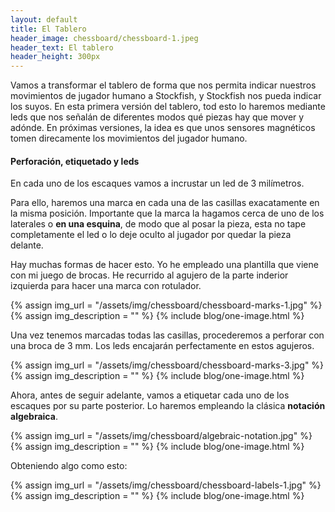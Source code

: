 ```yaml
---
layout: default
title: El Tablero
header_image: chessboard/chessboard-1.jpeg
header_text: El tablero
header_height: 300px
---
```

Vamos a transformar el tablero de forma que nos permita indicar nuestros 
movimientos de jugador humano a Stockfish, y Stockfish nos pueda indicar 
los suyos. En esta primera versión del tablero, tod esto
lo haremos mediante leds que nos señalán de diferentes modos qué piezas
hay que mover y adónde. En próximas versiones, la idea es que unos sensores
magnéticos tomen direcamente los movimientos del jugador humano.
#### Perforación, etiquetado y leds

En cada uno de los escaques vamos a incrustar un led de 3 milímetros.

Para ello, haremos una marca en cada una de las casillas exacatamente en la
misma posición. Importante que la marca la hagamos cerca de uno de los 
laterales o __en una esquina__, de modo que al posar la pieza, esta no tape
completamente el led o lo deje oculto al jugador por quedar la pieza delante.

Hay muchas formas de hacer esto. Yo he empleado una plantilla que viene con mi
juego de brocas. He recurrido al agujero de la parte inderior izquierda para 
hacer una marca con rotulador.

{% assign img_url = "/assets/img/chessboard/chessboard-marks-1.jpg" %}
{% assign img_description = "" %}
{% include blog/one-image.html %}

Una vez tenemos marcadas todas las casillas, procederemos a perforar con una 
broca de 3 mm. Los leds encajarán perfectamente en estos agujeros.

{% assign img_url = "/assets/img/chessboard/chessboard-marks-3.jpg" %}
{% assign img_description = "" %}
{% include blog/one-image.html %}

Ahora, antes de seguir adelante, vamos a etiquetar cada uno de los escaques por
su parte posterior. Lo haremos empleando la clásica __notación algebraica__.

{% assign img_url = "/assets/img/chessboard/algebraic-notation.jpg" %}
{% assign img_description = "" %}
{% include blog/one-image.html %}

Obteniendo algo como esto:

{% assign img_url = "/assets/img/chessboard/chessboard-labels-1.jpg" %}
{% assign img_description = "" %}
{% include blog/one-image.html %}


